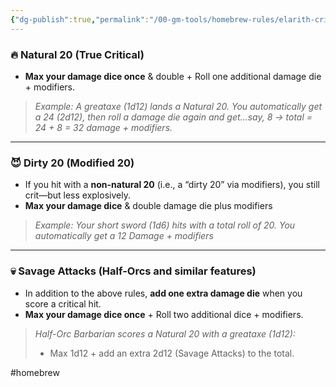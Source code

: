 ```yaml
---
{"dg-publish":true,"permalink":"/00-gm-tools/homebrew-rules/elarith-critical-hits/"}
---
```


### 🔥 **Natural 20 (True Critical)**

- **Max your damage dice once** & double + Roll one additional damage die + modifiers.

> _Example: A greataxe (1d12) lands a Natural 20. You automatically get a 24 (2d12), then roll a damage die again and get…say, 8 → total = 24 + 8 = 32 damage + modifiers._

---

### 😈 **Dirty 20 (Modified 20)**

- If you hit with a **non-natural 20** (i.e., a “dirty 20” via modifiers), you still crit—but less explosively.
- **Max your damage dice** & double damage die plus modifiers

> _Example: Your short sword (1d6) hits with a total roll of 20. You automatically get a 12 Damage + modifiers_

---

### 💀 **Savage Attacks (Half-Orcs and similar features)**

- In addition to the above rules, **add one extra damage die** when you score a critical hit.
- **Max your damage dice once** + Roll two additional dice + modifiers.

> _Half-Orc Barbarian scores a Natural 20 with a greataxe (1d12):_
> 
> - Max 1d12 + add an extra 2d12 (Savage Attacks) to the total.




#homebrew